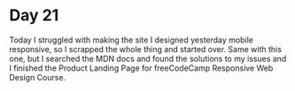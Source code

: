 # Day 21

Today I struggled with making the site I designed yesterday mobile responsive, so I scrapped the whole thing and started over. Same with this one, but I searched the MDN docs and found the solutions to my issues and I finished the Product Landing Page for freeCodeCamp Responsive Web Design Course.
